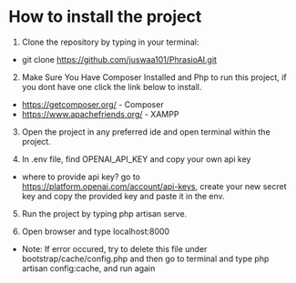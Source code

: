 # How to install the project

1. Clone the repository by typing in your terminal:

-   git clone https://github.com/juswaa101/PhrasioAI.git

2. Make Sure You Have Composer Installed and Php to run this project, if you dont have one click the link below to install.

-   https://getcomposer.org/ - Composer
-   https://www.apachefriends.org/ - XAMPP

3. Open the project in any preferred ide and open terminal within the project.

3. In .env file, find OPENAI_API_KEY and copy your own api key
- where to provide api key? go to https://platform.openai.com/account/api-keys, create your new secret key and copy the provided key and paste it in the env.

5. Run the project by typing php artisan serve.

6. Open browser and type localhost:8000

 - <p>Note: If error occured, try to delete this file under bootstrap/cache/config.php and then go to terminal and type php artisan config:cache, and run again</p>
